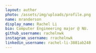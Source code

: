 ```yaml
---
layout: author
photo: /assets/img/uploads/profile.png
name: mranderson
display_name: Rachel Li
bio: Computer Engineering major @ NU.
github_username: rachelnwk
instagram_username: rrachelnwk
linkedin_username: rachel-li-3881ab248
---
```



